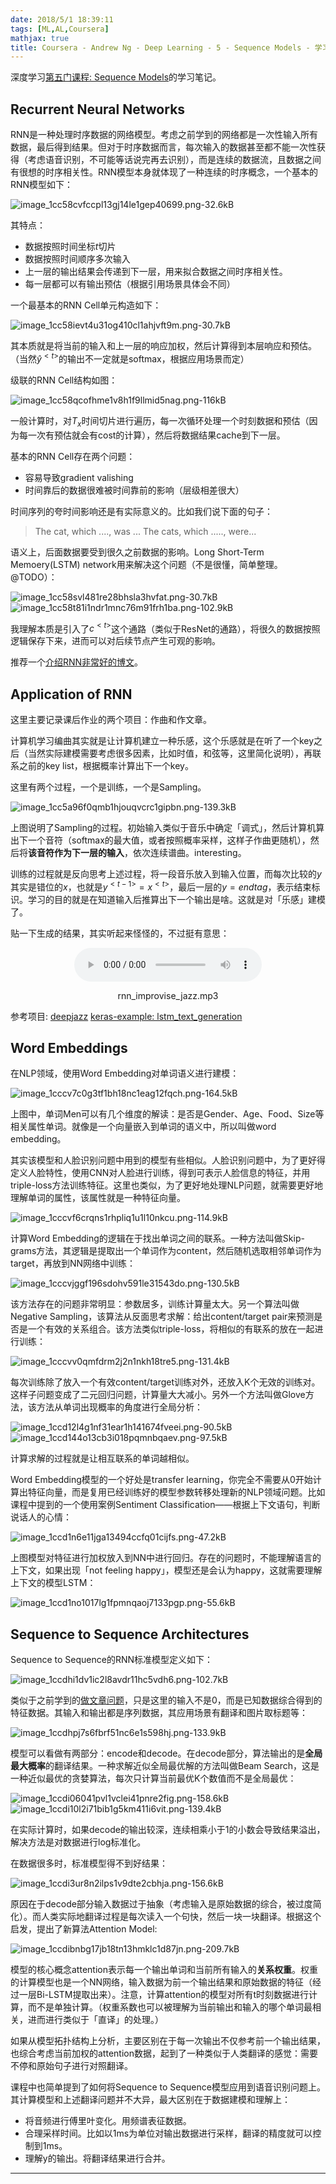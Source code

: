 ```yaml
---
date: 2018/5/1 18:39:11
tags: [ML,AL,Coursera]
mathjax: true
title: Coursera - Andrew Ng - Deep Learning - 5 - Sequence Models - 学习记录
---
```


深度学习[第五门课程: Sequence Models](https://www.coursera.org/learn/nlp-sequence-models)的学习笔记。

 <!--more-->

## Recurrent Neural Networks

RNN是一种处理时序数据的网络模型。考虑之前学到的网络都是一次性输入所有数据，最后得到结果。但对于时序数据而言，每次输入的数据甚至都不能一次性获得（考虑语音识别，不可能等话说完再去识别），而是连续的数据流，且数据之间有很想的时序相关性。RNN模型本身就体现了一种连续的时序概念，一个基本的RNN模型如下：

![image_1cc58cvfccpl13gj14le1gep40699.png-32.6kB][79]

其特点：

- 数据按照时间坐标$t$切片
- 数据按照时间顺序多次输入
- 上一层的输出结果会传递到下一层，用来拟合数据之间时序相关性。
- 每一层都可以有输出预估（根据引用场景具体会不同）

一个最基本的RNN Cell单元构造如下：

![image_1cc58ievt4u31og410cl1ahjvft9m.png-30.7kB][80]

其本质就是将当前的输入和上一层的响应加权，然后计算得到本层响应和预估。（当然$\hat y^{<t>}$的输出不一定就是softmax，根据应用场景而定）

级联的RNN Cell结构如图：

![image_1cc58qcofhme1v8h1f9llmid5nag.png-116kB][82]

一般计算时，对$T_x$时间切片进行遍历，每一次循环处理一个时刻数据和预估（因为每一次有预估就会有cost的计算），然后将数据结果cache到下一层。

基本的RNN Cell存在两个问题：

- 容易导致gradient valishing
- 时间靠后的数据很难被时间靠前的影响（层级相差很大）

时间序列的夸时间影响还是有实际意义的。比如我们说下面的句子：

> The cat, which ...., was ...
> The cats, which ....., were...

语义上，后面数据要受到很久之前数据的影响。Long Short-Term Memoery(LSTM) network用来解决这个问题（不是很懂，简单整理。 @TODO）：

![image_1cc58svl481re28bhsla3hvfat.png-30.7kB][83]
![image_1cc58t81i1ndr1mnc76m91frh1ba.png-102.9kB][84]

我理解本质是引入了$c^{<t>}$这个通路（类似于ResNet的通路），将很久的数据按照逻辑保存下来，进而可以对后续节点产生可观的影响。

推荐一个[介绍RNN非常好的博文][85]。

## Application of RNN

这里主要记录课后作业的两个项目：作曲和作文章。

计算机学习编曲其实就是让计算机建立一种乐感，这个乐感就是在听了一个key之后（当然实际建模需要考虑很多因素，比如时值，和弦等，这里简化说明），再联系之前的key list，根据概率计算出下一个key。

这里有两个过程，一个是训练，一个是Sampling。

![image_1cc5a96f0qmb1hjouqvcrc1gipbn.png-139.3kB][86]

上图说明了Sampling的过程。初始输入类似于音乐中确定「调式」，然后计算机算出下一个音符（softmax的最大值，或者按照概率采样，这样子作曲更随机），然后将**该音符作为下一层的输入**，依次连续谱曲。interesting。

训练的过程就是反向思考上述过程，将一段音乐放入到输入位置，而每次比较的$y$其实是错位的$x$，也就是$y^{<t-1>} = x^{<t>}$，最后一层的$y=end tag$，表示结束标识。学习的目的就是在知道输入后推算出下一个输出是啥。这就是对「乐感」建模了。

贴一下生成的结果，其实听起来怪怪的，不过挺有意思：

<center>
<audio src="/music/rnn_improvise_jazz.mp3" controls> </audio>
<p>rnn_improvise_jazz.mp3</p>
</center>

参考项目: [deepjazz][87]    [keras-example: lstm_text_generation][88]

## Word Embeddings

在NLP领域，使用Word Embedding对单词语义进行建模：

![image_1cccv7c0g3tf1bh18nc1eag12fqch.png-164.5kB][89]

上图中，单词Men可以有几个维度的解读：是否是Gender、Age、Food、Size等相关属性单词。就像是一个向量嵌入到单词的语义中，所以叫做word embedding。

其实该模型和人脸识别问题中用到的模型有些相似。人脸识别问题中，为了更好得定义人脸特性，使用CNN对人脸进行训练，得到可表示人脸信息的特征，并用triple-loss方法训练特征。这里也类似，为了更好地处理NLP问题，就需要更好地理解单词的属性，该属性就是一种特征向量。

![image_1cccvf6crqns1rhpliq1u1l10nkcu.png-114.9kB][90]

计算Word Embedding的逻辑在于找出单词之间的联系。一种方法叫做Skip-grams方法，其逻辑是提取出一个单词作为content，然后随机选取相邻单词作为target，再放到NN网络中训练：

![image_1cccvjggf196sdohv591le31543do.png-130.5kB][91]

该方法存在的问题非常明显：参数居多，训练计算量太大。另一个算法叫做Negative Sampling，该算法从反面思考求解：给出content/target pair来预测是否是一个有效的关系组合。该方法类似triple-loss，将相似的有联系的放在一起进行训练：

![image_1cccvv0qmfdrm2j2n1nkh18tre5.png-131.4kB][92]

每次训练除了放入一个有效content/target训练对外，还放入K个无效的训练对。这样子问题变成了二元回归问题，计算量大大减小。另外一个方法叫做Glove方法，该方法从单词出现概率的角度进行全局分析：

![image_1ccd12l4g1nf31ear1h141674fveei.png-90.5kB][93]
![image_1ccd144o13cb3i018pqmnbqaev.png-97.5kB][94]

计算求解的过程就是让相互联系的单词越相似。

Word Embedding模型的一个好处是transfer learning，你完全不需要从0开始计算出特征向量，而是复用已经训练好的模型参数转移处理新的NLP领域问题。比如课程中提到的一个使用案例Sentiment Classification——根据上下文语句，判断说话人的心情：

![image_1ccd1n6e11jga13494ccfq01cijfs.png-47.2kB][95]

上图模型对特征进行加权放入到NN中进行回归。存在的问题时，不能理解语言的上下文，如果出现「not feeling happy」，模型还是会认为happy，这就需要理解上下文的模型LSTM：

![image_1ccd1no1017lg1fpmnqaoj7133pgp.png-55.6kB][96]

## Sequence to Sequence Architectures

Sequence to Sequence的RNN标准模型定义如下：

![image_1ccdhi1dv1ic2l8avdr11hc5vdh6.png-102.7kB][97]

类似于之前学到的[做文章问题][98]，只是这里的输入不是0，而是已知数据综合得到的特征数据。其输入和输出都是序列数据，其应用场景有翻译和图片取标题等：

![image_1ccdhpj7s6fbrf51nc6e1s598hj.png-133.9kB][99]

模型可以看做有两部分：encode和decode。在decode部分，算法输出的是**全局最大概率**的翻译结果。一种求解近似全局最优解的方法叫做Beam Search，这是一种近似最优的贪婪算法，每次只计算当前最优K个数值而不是全局最优：

![image_1ccdi06041pvl1vclei41pnre2fig.png-158.6kB][100]
![image_1ccdi10l2i71bib1g5km411i6vit.png-139.4kB][101]

在实际计算时，如果decode的输出较深，连续相乘小于1的小数会导致结果溢出，解决方法是对数据进行log标准化。

在数据很多时，标准模型得不到好结果：

![image_1ccdi3ur8n2ilps1v9dte2cbhja.png-156.6kB][102]

原因在于decode部分输入数据过于抽象（考虑输入是原始数据的综合，被过度简化）。而人类实际地翻译过程是每次读入一个句快，然后一块一块翻译。根据这个启发，提出了新算法Attention Model:

![image_1ccdibnbg17jb18tn13hmklc1d87jn.png-209.7kB][103]

模型的核心概念attention表示每一个输出单词和当前所有输入的**关系权重**。权重的计算模型也是一个NN网络，输入数据为前一个输出结果和原始数据的特征（经过一层Bi-LSTM提取出来）。注意，计算attention的模型对所有t时刻数据进行计算，而不是单独计算。（权重系数也可以被理解为当前输出和输入的哪个单词最相关，进而进行类似于「直译」的处理。）

如果从模型拓扑结构上分析，主要区别在于每一次输出不仅参考前一个输出结果，也综合考虑当前加权的attention数据，起到了一种类似于人类翻译的感觉：需要不停和原始句子进行对照翻译。

课程中也简单提到了如何将Sequence to Sequence模型应用到语音识别问题上。其计算模型和上述翻译问题并不大异，最大区别在于数据建模和理解上：

- 将音频进行傅里叶变化。用频谱表征数据。
- 合理采样时间。比如以1ms为单位对输出数据进行采样，翻译的精度就可以控制到1ms。
- 理解y的输出。将翻译结果进行合并。

---

  [79]: http://static.zybuluo.com/whiledoing/w1u3vrakbnxf92ne2555o7r7/image_1cc58cvfccpl13gj14le1gep40699.png
  [80]: http://static.zybuluo.com/whiledoing/nywse57lcoer3yjquqsu0wet/image_1cc58ievt4u31og410cl1ahjvft9m.png
  [81]: http://static.zybuluo.com/whiledoing/t5bcx44ajmpl73cdrheiyjww/image_1cc58oaf51fvta8kkra1nmpbhga3.png
  [82]: http://static.zybuluo.com/whiledoing/zidn4q12yq86tbzok6tmk6or/image_1cc58qcofhme1v8h1f9llmid5nag.png
  [83]: http://static.zybuluo.com/whiledoing/262sbwv4fclcyh3zv56mb0zm/image_1cc58svl481re28bhsla3hvfat.png
  [84]: http://static.zybuluo.com/whiledoing/ql0qf7kxvvacjo0mmv8csd77/image_1cc58t81i1ndr1mnc76m91frh1ba.png
  [85]: http://karpathy.github.io/2015/05/21/rnn-effectiveness/
  [86]: http://static.zybuluo.com/whiledoing/7pxzofkzzwj3ga9tq6m9erv4/image_1cc5a96f0qmb1hjouqvcrc1gipbn.png
  [87]: https://github.com/jisungk/deepjazz
  [88]: https://github.com/keras-team/keras/blob/master/examples/lstm_text_generation.py
  [89]: http://static.zybuluo.com/whiledoing/dqupjf4v8qlnwarkhvpzd6f3/image_1cccv7c0g3tf1bh18nc1eag12fqch.png
  [90]: http://static.zybuluo.com/whiledoing/k6rk2r6gqniiaw46hg1avnqn/image_1cccvf6crqns1rhpliq1u1l10nkcu.png
  [91]: http://static.zybuluo.com/whiledoing/9woe3gujbg4022iv65219fjj/image_1cccvjggf196sdohv591le31543do.png
  [92]: http://static.zybuluo.com/whiledoing/kjf9tzs606nbefvs76nu9td7/image_1cccvv0qmfdrm2j2n1nkh18tre5.png
  [93]: http://static.zybuluo.com/whiledoing/godrw461iibhia0cnykqlxsw/image_1ccd12l4g1nf31ear1h141674fveei.png
  [94]: http://static.zybuluo.com/whiledoing/g1wmp9ut7of1gots7o5tx112/image_1ccd144o13cb3i018pqmnbqaev.png
  [95]: http://static.zybuluo.com/whiledoing/v6mvmiktxtouklzwg4f8m387/image_1ccd1n6e11jga13494ccfq01cijfs.png
  [96]: http://static.zybuluo.com/whiledoing/qslsbb2bvidmv1lojtiraud0/image_1ccd1no1017lg1fpmnqaoj7133pgp.png
  [97]: http://static.zybuluo.com/whiledoing/pme45ole7355a7thu4v6ns27/image_1ccdhi1dv1ic2l8avdr11hc5vdh6.png
  [98]: #application-of-rnn
  [99]: http://static.zybuluo.com/whiledoing/b7arszdg3vz499rnodkrovyy/image_1ccdhpj7s6fbrf51nc6e1s598hj.png
  [100]: http://static.zybuluo.com/whiledoing/r7hrpcoxhbj7601m3j53kc6c/image_1ccdi06041pvl1vclei41pnre2fig.png
  [101]: http://static.zybuluo.com/whiledoing/ekcw0uekb063eh2l6to66wq0/image_1ccdi10l2i71bib1g5km411i6vit.png
  [102]: http://static.zybuluo.com/whiledoing/yta6hwizd6z707rxdfruf5wc/image_1ccdi3ur8n2ilps1v9dte2cbhja.png
  [103]: http://static.zybuluo.com/whiledoing/s2zyozu95khaee29fe3irtok/image_1ccdibnbg17jb18tn13hmklc1d87jn.png

